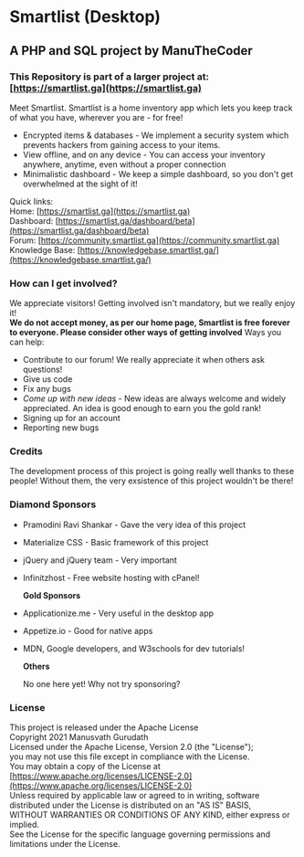 # Smartlist \(Desktop\)

## A PHP and SQL project by ManuTheCoder

### This Repository is part of a larger project at: [https://smartlist.ga](https://smartlist.ga)

Meet Smartlist. Smartlist is a home inventory app which lets you keep track of what you have, wherever you are - for free!

* Encrypted items & databases - We implement a security system which prevents hackers from gaining access to your items.
* View offline, and on any device - You can access your inventory anywhere, anytime, even without a proper connection
* Minimalistic dashboard - We keep a simple dashboard, so you don't get overwhelmed at the sight of it!

Quick links:   
 Home: [https://smartlist.ga](https://smartlist.ga)   
 Dashboard: [https://smartlist.ga/dashboard/beta](https://smartlist.ga/dashboard/beta)  
 Forum: [https://community.smartlist.ga](https://community.smartlist.ga)  
 Knowledge Base: [https://knowledgebase.smartlist.ga/](https://knowledgebase.smartlist.ga/)  


### How can I get involved?

We appreciate visitors! Getting involved isn't mandatory, but we really enjoy it!  
 **We do not accept money, as per our home page, Smartlist is free forever to everyone. Please consider other ways of getting involved** Ways you can help:

* Contribute to our forum! We really appreciate it when others ask questions!
* Give us code 
* Fix any bugs
* _Come up with new ideas_ - New ideas are always welcome and widely appreciated. An idea is good enough to earn you the gold rank!
* Signing up for an account
* Reporting new bugs

### Credits

The development process of this project is going really well thanks to these people! Without them, the very exsistence of this project wouldn't be there!

### Diamond Sponsors

* Pramodini Ravi Shankar - Gave the very idea of this project
* Materialize CSS - Basic framework of this project
* jQuery and jQuery team - Very important
* Infinitzhost - Free website hosting with cPanel!

  **Gold Sponsors**

* Applicationize.me - Very useful in the desktop app 
* Appetize.io - Good for native apps
* MDN, Google developers, and W3schools for dev tutorials!

  **Others**

  No one here yet! Why not try sponsoring?

### License

This project is released under the Apache License  
 Copyright 2021 Manusvath Gurudath  
 Licensed under the Apache License, Version 2.0 \(the "License"\);  
 you may not use this file except in compliance with the License.  
 You may obtain a copy of the License at  
 [https://www.apache.org/licenses/LICENSE-2.0](https://www.apache.org/licenses/LICENSE-2.0)  
 Unless required by applicable law or agreed to in writing, software  
 distributed under the License is distributed on an "AS IS" BASIS,  
 WITHOUT WARRANTIES OR CONDITIONS OF ANY KIND, either express or implied.  
 See the License for the specific language governing permissions and  
 limitations under the License.  



